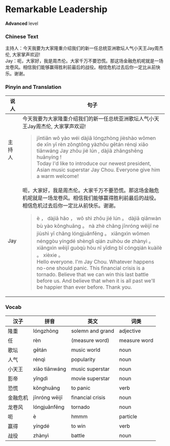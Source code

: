 # Remarkable Leadership
**Advanced** level
### Chinese Text
主持人：今天我要为大家隆重介绍我们的新一任总统亚洲歌坛人气小天王Jay周杰伦, 大家掌声欢迎!<br />Jay：呃，大家好，我是周杰伦。大家千万不要恐慌。那这场金融危机呢就是一场龙卷风。相信我们能够赢得胜利前最后的战役。相信危机过去后你一定比从前快乐。谢谢。

### Pinyin and Translation
|说人|句子|
|----|----|
|主持人|今天我要为大家隆重介绍我们的新一任总统亚洲歌坛人气小天王Jay周杰伦, 大家掌声欢迎!<blockquote>jīntiān wǒ yào wéi dàjiā lóngzhòng jièshào wǒmen de xīn yī rèn zǒngtǒng yàzhōu gētán rénqì xiǎo tiānwáng Jay zhōu jié lún , dàjiā zhǎngshēng huānyíng !<br />Today I'd like to introduce our newest president, Asian music superstar Jay Chou. Everyone give him a warm welcome!</blockquote>|
|Jay|呃，大家好，我是周杰伦。大家千万不要恐慌。那这场金融危机呢就是一场龙卷风。相信我们能够赢得胜利前最后的战役。相信危机过去后你一定比从前快乐。谢谢。<blockquote>è ， dàjiā hǎo ， wǒ shì zhōu jié lún 。 dàjiā qiānwàn bù yào kǒnghuāng 。 nà zhè chǎng jīnróng wēijī ne jiùshì yī chǎng lóngjuǎnfēng 。 xiāngxìn wǒmen nénggòu yíngdé shènglì qián zuìhòu de zhànyì 。 xiāngxìn wēijī guòqù hòu nǐ yīdìng bǐ cóngqián kuàilè 。 xièxie 。<br />Hello everyone. I'm Jay Chou. Whatever happens no-one should panic. This financial crisis is a tornado. Believe that we can win this last battle before us. And believe that when it is all past we'll be happier than ever before. Thank you.</blockquote>|
### Vocab
|汉子|拼音|英文|词类|
|----|----|----|----|
|隆重|lóngzhòng|solemn and grand|adjective|
|任|rèn|(measure word)|measure word|
|歌坛|gētán|music world|noun|
|人气|rénqì|popularity|noun|
|小天王|xiǎo tiānwáng|music superstar|noun|
|影帝|yǐngdì|movie superstar|noun|
|恐慌|kǒnghuāng|to panic|verb|
|金融危机|jīnróng wēijī|financial crisis|noun|
|龙卷风|lóngjuǎnfēng|tornado|noun|
|呃|è|hmmm|particle|
|赢得|yíngdé|to win|verb|
|战役|zhànyì|battle|noun|